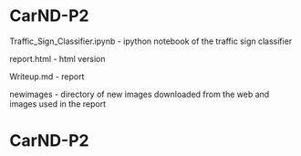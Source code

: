 # CarND-P2

Traffic_Sign_Classifier.ipynb  - ipython notebook of the traffic sign classifier

report.html - html version

Writeup.md - report

newimages - directory of new images downloaded from the web and images used in the report

# CarND-P2
